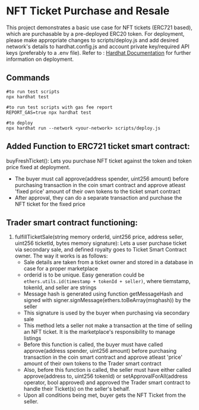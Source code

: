 # NFT Ticket Purchase and Resale
This project demonstrates a basic use case for NFT tickets (ERC721 based), which are purchasable by a pre-deployed ERC20 token.
For deployment, please make appropriate changes to scripts/deploy.js and add desired network's details to hardhat.config.js and account private key/required API keys (preferably to a .env file).
Refer to : [Hardhat Documentation](https://hardhat.org/hardhat-runner/docs/config) for further information on deployment.

## Commands
```shell
#to run test scripts
npx hardhat test

#to run test scripts with gas fee report
REPORT_GAS=true npx hardhat test

#to deploy
npx hardhat run --network <your-network> scripts/deploy.js
```
## Added Function to ERC721 ticket smart contract:

buyFreshTicket(): Lets you purchase NFT ticket against the token and token price fixed at deployment. 
   - The buyer must call approve(address spender, uint256 amount) before purchasing transaction in the coin smart contract and approve atleast 'fixed price' amount of their own tokens to the ticket smart contract
   - After approval, they can do a separate transaction and purchase the NFT ticket for the fixed price

## Trader smart contract functioning:
1. fulfillTicketSale(string memory orderId, uint256 price, address seller, uint256 ticketId, bytes memory signature): Lets a user purchase ticket via secondary sale, and defined royalty goes to Ticket Smart Contract owner. The way it works is as follows:
   - Sale details are taken from a ticket owner and stored in a database in case for a proper marketplace
   - orderid is to be unique. Easy generation could be `ethers.utils.id(timestamp + tokenId + seller)`, where tiemstamp, tokenId, and seller are strings
   - Message hash is generated using function getMessageHash and signed with signer.signMessage(ethers.toBeArray(msghash)) by the seller
   - This signature is used by the buyer when purchasing via secondary sale
   - This method lets a seller not make a transaction at the time of selling an NFT ticket. It is the marketplace's responsibility to manage listings
   - Before this function is called, the buyer must have called approve(address spender, uint256 amount) before purchasing transaction in the coin smart contract and approve atleast 'price' amount of their own tokens to the Trader smart contract
   - Also, before this function is called, the seller must have either called approve(address to, uint256 tokenId) or setApprovalForAll(address operator, bool approved) and approved the Trader smart contract to handle their Ticket(s) on the seller's behalf.
   - Upon all conditions being met, buyer gets the NFT Ticket from the seller.
